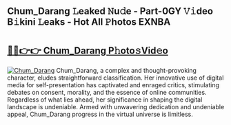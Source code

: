 ## Chum_Darang 𝙻eaked 𝙽u𝚍e - Part-0GY 𝚅𝚒deo B𝚒kini 𝙻eaks - Hot All 𝙿hotos EXNBA

# <h2><a href="http://ld1emn.urlbe.top/?page=Chum_Darang">🔗🔗👉👉 Chum_Darang P𝚑oto𝚜Vid𝚎o</a></h2>

[![Chum_Darang](https://i.imgur.com/eBuTRDB.gif)](http://ld1emn.urlbe.top/?page=Chum_Darang)
Chum_Darang, a complex and thought-provoking character, eludes straightforward classification. Her innovative use of digital media for self-presentation has captivated and enraged critics, stimulating debates on consent, morality, and the essence of online communities. Regardless of what lies ahead, her significance in shaping the digital landscape is undeniable. Armed with unwavering dedication and undeniable appeal, Chum_Darang progress in the virtual universe is limitless.
